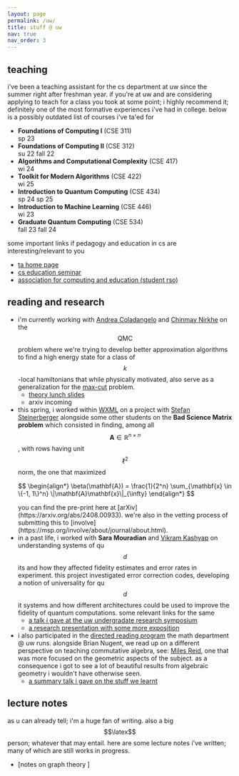 ```yaml
---
layout: page
permalink: /uw/
title: stuff @ uw
nav: true
nav_order: 3
---
```


## teaching

i've been a teaching assistant for the cs department at uw since the summer right after freshman year. if you're at uw and are considering applying to teach for a class you took at some point; i highly recommend it; definitely one of the most formative experiences i've had in college. below is a possibly outdated list of courses i've ta'ed for

<ul class="list-group list-group-flush">
  <li class="list-group-item d-flex justify-content-between align-items-center flex-column flex-sm-row">
    <div><strong>Foundations of Computing I</strong> (CSE 311)</div>
    <div><span class="badge bg-info text-dark">sp 23</span></div>
  </li>
  <li class="list-group-item d-flex justify-content-between align-items-center flex-column flex-sm-row">
    <div><strong>Foundations of Computing II</strong> (CSE 312)</div>
    <div>
      <span class="badge bg-info text-dark">su 22</span>
      <span class="badge bg-info text-dark">fall 22</span>
    </div>
  </li>
  <li class="list-group-item d-flex justify-content-between align-items-center flex-column flex-sm-row">
    <div><strong>Algorithms and Computational Complexity</strong> (CSE 417)</div>
    <div><span class="badge bg-info text-dark">wi 24</span></div>
  </li>
  <li class="list-group-item d-flex justify-content-between align-items-center flex-column flex-sm-row">
    <div><strong>Toolkit for Modern Algorithms</strong> (CSE 422)</div>
    <div>
      <span class="badge bg-info text-dark">wi 25</span>
    </div>
  </li>
  <li class="list-group-item d-flex justify-content-between align-items-center flex-column flex-sm-row">
    <div><strong>Introduction to Quantum Computing</strong> (CSE 434)</div>
    <div>
      <span class="badge bg-info text-dark">sp 24</span>
      <span class="badge bg-info text-dark">sp 25</span>
    </div>
  </li>
  <li class="list-group-item d-flex justify-content-between align-items-center flex-column flex-sm-row">
    <div><strong>Introduction to Machine Learning</strong> (CSE 446)</div>
    <div><span class="badge bg-info text-dark">wi 23</span></div>
  </li>
  <li class="list-group-item d-flex justify-content-between align-items-center flex-column flex-sm-row">
    <div><strong>Graduate Quantum Computing</strong> (CSE 534)</div>
    <div>
      <span class="badge bg-info text-dark">fall 23</span>
      <span class="badge bg-info text-dark">fall 24</span>
    </div>
  </li>
</ul>

some important links if pedagogy and education in cs are interesting/relevant to you

- [ta home page](https://www.cs.washington.edu/academics/teaching-assistants/)
- [cs education seminar](https://courses.cs.washington.edu/courses/cse590e/)
- [association for computing and education (student rso)](https://uwace.vercel.app/)

## reading and research

- i'm currently working with [Andrea Coladangelo](https://www.andreacoladangelo.com/) and [Chinmay Nirkhe](https://homes.cs.washington.edu/~nirkhe/) on the $$\textsf{QMC}$$ problem where we're trying to develop better approximation algorithms to find a high energy state for a class of $$k$$-local hamiltonians that while physically motivated, also serve as a generalization for the [max-cut](https://en.wikipedia.org/wiki/Maximum_cut) problem. 
  - [theory lunch slides](/assets/pdf/qmc.pdf)
  - arxiv incoming
- this spring, i worked within [WXML](https://wxml.math.washington.edu/) on a project with [Stefan Steinerberger](https://math.washington.edu/people/stefan-steinerberger) alongside some other students on the **Bad Science Matrix problem** which consisted in finding, among all $$\mathbf{A} \in \mathbb{R}^{n \times n}$$, with rows having unit $$\ell^2$$ norm, the one that maximized 
  <p style = "overflow-x:auto">
  $$
  \begin{align*}
    \beta(\mathbf{A}) = \frac{1}{2^n} \sum_{\mathbf{x} \in \{-1, 1\}^n} \|\mathbf{A}\mathbf{x}\|_{\infty}
  \end{align*}
  $$
  </p>
  you can find the pre-print here at [arXiv](https://arxiv.org/abs/2408.00933). we're also in the vetting process of submitting this to [involve](https://msp.org/involve/about/journal/about.html).
- in a past life, i worked with **Sara Mouradian** and [Vikram Kashyap](https://vikramkashyap.com/) on understanding systems of qu$$d$$its and how they affected fidelity estimates and error rates in experiment. this project investigated error correction codes, developing a notion of universality for qu$$d$$it systems and how different architectures could be used to improve the fidelity of quantum computations. some relevant links for the same 
  - [a talk i gave at the uw undergradate research symposium](/assets/pdf/errorEstimates.pdf)
  - [a research presentation with some more exposition](/assets/pdf/research_presentation.pdf)
- i also participated in the [directed reading program](https://sites.uw.edu/wdrp/) the math department @ uw runs. alongside Brian Nugent, we read up on a different perspective on teaching commutative algebra, see: [Miles Reid](https://en.wikipedia.org/wiki/Miles_Reid), one that was more focused on the geometric aspects of the subject. as a consequence i got to see a lot of beautiful results from algebraic geometry i wouldn't have otherwise seen. 
  - [a summary talk i gave on the stuff we learnt](/assets/pdf/commutative_algebra.pdf)

## lecture notes 
as u can already tell; i'm a huge fan of writing. also a big $$\latex$$ person; whatever that may entail. here are some lecture notes i've written; many of which are still works in progress.

- [notes on graph theory ]